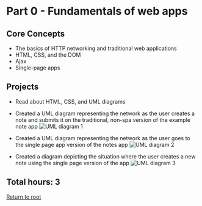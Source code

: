 # Part 0 - Fundamentals of web apps

## Core Concepts

- The basics of HTTP networking and traditional web applications
- HTML, CSS, and the DOM
- Ajax
- Single-page apps

## Projects

- Read about HTML, CSS, and UML diagrams

- Created a UML diagram representing the network as the user creates a note and submits it on the traditional, non-spa version of the example note app
  ![UML diagram 1](https://raw.githubusercontent.com/jcmsmith/Full-Stack-open/main/part0/0.4%20New%20Note.png)

- Created a UML diagram representing the network as the user goes to the single page app version of the notes app
  ![UML diagram 2](https://raw.githubusercontent.com/jcmsmith/Full-Stack-open/main/part0/0.5%20Accessing%20the%20Notes%20SPA.png)

- Created a diagram depicting the situation where the user creates a new note using the single page version of the app
  ![UML diagram 3](<https://raw.githubusercontent.com/jcmsmith/Full-Stack-open/main/part0/0.6%20New%20Note%20(SPA).png>)

## Total hours: 3

[Return to root](https://github.com/jcmsmith/Full-Stack-open)
